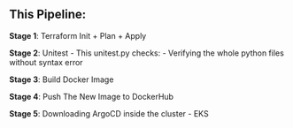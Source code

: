 ## This Pipeline:

**Stage 1**: Terraform Init + Plan + Apply 

**Stage 2**: Unitest - This unitest.py checks:
          - Verifying the whole python files without syntax error 

**Stage 3**: Build Docker Image

**Stage 4**: Push The New Image to DockerHub

**Stage 5**: Downloading ArgoCD inside the cluster - EKS
